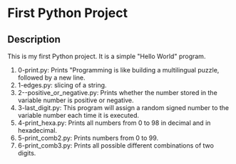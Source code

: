 # First Python Project
## Description
This is my first Python project. It is a simple "Hello World" program.
1. 0-print.py: Prints "Programming is like building a multilingual puzzle, followed by a new line.
2. 1-edges.py: slicing of a string.
3. 2--positive_or_negative.py: Prints whether the number stored in the variable number is positive or negative.
4. 3-last_digit.py: This program will assign a random signed number to the variable number each time it is executed.
5. 4-print_hexa.py: Prints all numbers from 0 to 98 in decimal and in hexadecimal.
6. 5-print_comb2.py: Prints numbers from 0 to 99.
7. 6-print_comb3.py: Prints all possible different combinations of two digits.